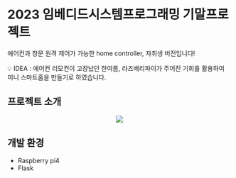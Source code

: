 # 2023 임베디드시스템프로그래밍 기말프로젝트

에어컨과 창문 원격 제어가 가능한 home controller, 자취생 버전입니다!

:bulb: IDEA : 에어컨 리모컨이 고장났던 한여름, 라즈베리파이가 주어진 기회를 활용하여 미니 스마트홈을 만들기로 하였습니다.

## 프로젝트 소개

<p align="center">
  <img src="https://github.com/ujumjum/homecontroller/assets/110725131/29950fe8-cbf5-47cb-acce-2d5ba8201216">
</p>

## 개발 환경
- Raspberry pi4
- Flask
